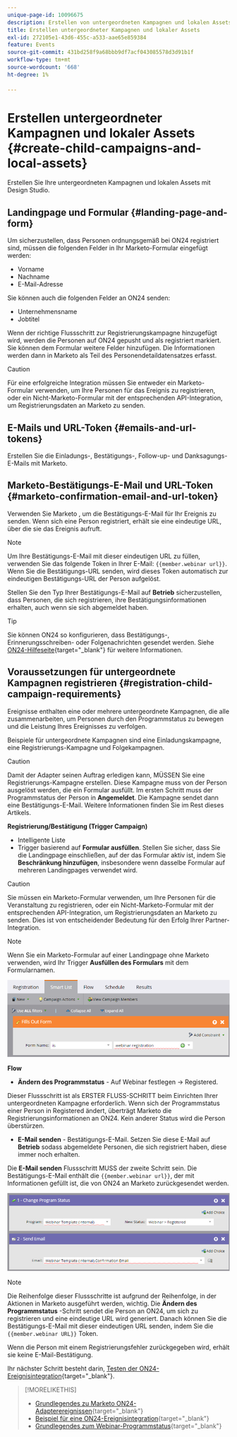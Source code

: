 ```yaml
---
unique-page-id: 10096675
description: Erstellen von untergeordneten Kampagnen und lokalen Assets - Marketo-Dokumente - Produktdokumentation
title: Erstellen untergeordneter Kampagnen und lokaler Assets
exl-id: 272105e1-43d6-455c-a533-aae65e859384
feature: Events
source-git-commit: 431bd258f9a68bbb9df7acf043085578d3d91b1f
workflow-type: tm+mt
source-wordcount: '668'
ht-degree: 1%

---
```


# Erstellen untergeordneter Kampagnen und lokaler Assets {#create-child-campaigns-and-local-assets}

Erstellen Sie Ihre untergeordneten Kampagnen und lokalen Assets mit Design Studio.

## Landingpage und Formular {#landing-page-and-form}

Um sicherzustellen, dass Personen ordnungsgemäß bei ON24 registriert sind, müssen die folgenden Felder in Ihr Marketo-Formular eingefügt werden:

* Vorname
* Nachname
* E-Mail-Adresse

Sie können auch die folgenden Felder an ON24 senden:

* Unternehmensname
* Jobtitel

Wenn der richtige Flussschritt zur Registrierungskampagne hinzugefügt wird, werden die Personen auf ON24 gepusht und als registriert markiert. Sie können dem Formular weitere Felder hinzufügen. Die Informationen werden dann in Marketo als Teil des Personendetaildatensatzes erfasst.

>[!CAUTION]
>
>Für eine erfolgreiche Integration müssen Sie entweder ein Marketo-Formular verwenden, um Ihre Personen für das Ereignis zu registrieren, oder ein Nicht-Marketo-Formular mit der entsprechenden API-Integration, um Registrierungsdaten an Marketo zu senden.

## E-Mails und URL-Token {#emails-and-url-tokens}

Erstellen Sie die Einladungs-, Bestätigungs-, Follow-up- und Danksagungs-E-Mails mit Marketo.

## Marketo-Bestätigungs-E-Mail und URL-Token {#marketo-confirmation-email-and-url-token}

Verwenden Sie Marketo , um die Bestätigungs-E-Mail für Ihr Ereignis zu senden. Wenn sich eine Person registriert, erhält sie eine eindeutige URL, über die sie das Ereignis aufruft.

>[!NOTE]
>
>Um Ihre Bestätigungs-E-Mail mit dieser eindeutigen URL zu füllen, verwenden Sie das folgende Token in Ihrer E-Mail: `{{member.webinar url}}`. Wenn Sie die Bestätigungs-URL senden, wird dieses Token automatisch zur eindeutigen Bestätigungs-URL der Person aufgelöst.
>
>Stellen Sie den Typ Ihrer Bestätigungs-E-Mail auf **Betrieb** sicherzustellen, dass Personen, die sich registrieren, ihre Bestätigungsinformationen erhalten, auch wenn sie sich abgemeldet haben.

>[!TIP]
>
>Sie können ON24 so konfigurieren, dass Bestätigungs-, Erinnerungsschreiben- oder Folgenachrichten gesendet werden. Siehe [ON24-Hilfeseite](https://www.on24.com/live-webcast-elite/){target="_blank"} für weitere Informationen.

## Voraussetzungen für untergeordnete Kampagnen registrieren {#registration-child-campaign-requirements}

Ereignisse enthalten eine oder mehrere untergeordnete Kampagnen, die alle zusammenarbeiten, um Personen durch den Programmstatus zu bewegen und die Leistung Ihres Ereignisses zu verfolgen.

Beispiele für untergeordnete Kampagnen sind eine Einladungskampagne, eine Registrierungs-Kampagne und Folgekampagnen.

>[!CAUTION]
>
>Damit der Adapter seinen Auftrag erledigen kann, MÜSSEN Sie eine Registrierungs-Kampagne erstellen. Diese Kampagne muss von der Person ausgelöst werden, die ein Formular ausfüllt. Im ersten Schritt muss der Programmstatus der Person in **Angemeldet**. Die Kampagne sendet dann eine Bestätigungs-E-Mail. Weitere Informationen finden Sie im Rest dieses Artikels.

**Registrierung/Bestätigung (Trigger Campaign)**

* Intelligente Liste
* Trigger basierend auf **Formular ausfüllen**. Stellen Sie sicher, dass Sie die Landingpage einschließen, auf der das Formular aktiv ist, indem Sie **Beschränkung hinzufügen**, insbesondere wenn dasselbe Formular auf mehreren Landingpages verwendet wird.

>[!CAUTION]
>
>Sie müssen ein Marketo-Formular verwenden, um Ihre Personen für die Veranstaltung zu registrieren, oder ein Nicht-Marketo-Formular mit der entsprechenden API-Integration, um Registrierungsdaten an Marketo zu senden. Dies ist von entscheidender Bedeutung für den Erfolg Ihrer Partner-Integration.

>[!NOTE]
>
>Wenn Sie ein Marketo-Formular auf einer Landingpage ohne Marketo verwenden, wird Ihr Trigger **Ausfüllen des Formulars** mit dem Formularnamen.

![](assets/image2015-12-22-15-3a20-3a51.png)

**Flow**

* **Ändern des Programmstatus** - Auf Webinar festlegen -> Registered.

Dieser Flussschritt ist als ERSTER FLUSS-SCHRITT beim Einrichten Ihrer untergeordneten Kampagne erforderlich. Wenn sich der Programmstatus einer Person in Registered ändert, überträgt Marketo die Registrierungsinformationen an ON24. Kein anderer Status wird die Person überstürzen.

* **E-Mail senden** - Bestätigungs-E-Mail. Setzen Sie diese E-Mail auf **Betrieb** sodass abgemeldete Personen, die sich registriert haben, diese immer noch erhalten.

Die **E-Mail senden** Flussschritt MUSS der zweite Schritt sein. Die Bestätigungs-E-Mail enthält die `{{member.webinar url}}`, der mit Informationen gefüllt ist, die von ON24 an Marketo zurückgesendet werden.

![](assets/image2015-12-22-15-3a29-3a50.png)

>[!NOTE]
>
>Die Reihenfolge dieser Flussschritte ist aufgrund der Reihenfolge, in der Aktionen in Marketo ausgeführt werden, wichtig. Die **Ändern des Programmstatus** -Schritt sendet die Person an ON24, um sich zu registrieren und eine eindeutige URL wird generiert. Danach können Sie die Bestätigungs-E-Mail mit dieser eindeutigen URL senden, indem Sie die `{{member.webinar URL}}` Token.
>
>Wenn die Person mit einem Registrierungsfehler zurückgegeben wird, erhält sie keine E-Mail-Bestätigung.

Ihr nächster Schritt besteht darin, [Testen der ON24-Ereignisintegration](/help/marketo/product-docs/demand-generation/events/create-an-event/create-an-event-with-the-marketo-on24-adapter/test-your-on24-event-integration.md){target="_blank"}.

>[!MORELIKETHIS]
>
>* [Grundlegendes zu Marketo ON24-Adapterereignissen](/help/marketo/product-docs/demand-generation/events/create-an-event/create-an-event-with-the-marketo-on24-adapter/understanding-marketo-on24-adapter-events.md){target="_blank"}
>* [Beispiel für eine ON24-Ereignisintegration](/help/marketo/product-docs/demand-generation/events/create-an-event/create-an-event-with-the-marketo-on24-adapter/example-on24-event-integration.md){target="_blank"}
>* [Grundlegendes zum Webinar-Programmstatus](/help/marketo/product-docs/demand-generation/events/create-an-event/create-an-event-with-the-marketo-on24-adapter/understanding-webinar-program-statuses.md){target="_blank"}
